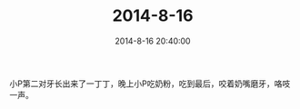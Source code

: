 ﻿---
title: "2014-8-16"
date: 2014-8-16 20:40:00
tags:
categories: 爸爸
---
小P第二对牙长出来了一丁丁，晚上小P吃奶粉，吃到最后，咬着奶嘴磨牙，咯吱一声。 ​​​​